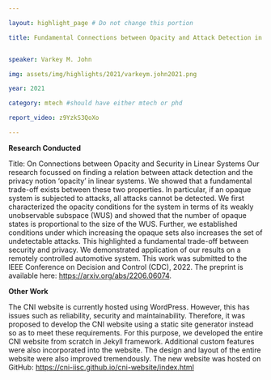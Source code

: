 ```yaml
---

layout: highlight_page # Do not change this portion

title: Fundamental Connections between Opacity and Attack Detection in Linear Systems


speaker: Varkey M. John

img: assets/img/highlights/2021/varkeym.john2021.png

year: 2021

category: mtech #should have either mtech or phd

report_video: z9YzkS3QoXo

---
```


**Research Conducted**

Title: On Connections between Opacity and Security in Linear Systems
Our research focussed on finding a relation between attack detection and the privacy notion
‘opacity’ in linear systems. We showed that a fundamental trade-off exists between these two 
properties. In particular, if an opaque system is subjected to attacks, all attacks cannot be detected. 
We first characterized the opacity conditions for the system in terms of its weakly unobservable 
subspace (WUS) and showed that the number of opaque states is proportional to the size of the 
WUS. Further, we established conditions under which increasing the opaque sets also increases the 
set of undetectable attacks. This highlighted a fundamental trade-off between security and privacy. 
We demonstrated application of our results on a remotely controlled automotive system.
This work was submitted to the IEEE Conference on Decision and Control (CDC), 2022. The preprint is 
available here: https://arxiv.org/abs/2206.06074.

**Other Work**

The CNI website is currently hosted using WordPress. However, this has issues such as reliability, 
security and maintainability. Therefore, it was proposed to develop the CNI website using a static
site generator instead so as to meet these requirements. 
For this purpose, we developed the entire CNI website from scratch in Jekyll framework. Additional 
custom features were also incorporated into the website. The design and layout of the entire 
website were also improved tremendously.
The new website was hosted on GitHub: https://cni-iisc.github.io/cni-website/index.html